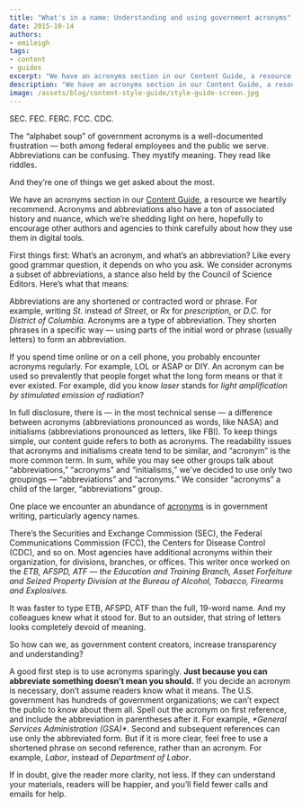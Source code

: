 ```yaml
---
title: "What's in a name: Understanding and using government acronyms"
date: 2015-10-14
authors:
- emileigh
tags:
- content
- guides
excerpt: "We have an acronyms section in our Content Guide, a resource we heartily recommend. Acronyms and abbreviations also have a ton of associated history and nuance, which we’re shedding light on here, hopefully to encourage other authors and agencies to think carefully about how they use them in digital tools."
description: "We have an acronyms section in our Content Guide, a resource we heartily recommend. Acronyms and abbreviations also have a ton of associated history and nuance, which we’re shedding light on here, hopefully to encourage other authors and agencies to think carefully about how they use them in digital tools."
image: /assets/blog/content-style-guide/style-guide-screen.jpg
---
```

SEC. FEC. FERC. FCC. CDC.

The “alphabet soup” of government acronyms is a well-documented frustration — both among federal employees and the public we serve. Abbreviations can be confusing. They mystify meaning. They read like riddles.

And they’re one of things we get asked about the most.

We have an acronyms section in our [Content Guide](https://pages.18f.gov/content-guide/acroynms-and-abbreviations/), a resource we heartily recommend. Acronyms and abbreviations also have a ton of associated history and nuance, which we’re shedding light on here, hopefully to encourage other authors and agencies to think carefully about how they use them in digital tools.

First things first: What’s an acronym, and what’s an abbreviation? Like every good grammar question, it depends on who you ask. We consider acronyms a subset of abbreviations, a stance also held by the Council of Science Editors. Here’s what that means:

Abbreviations are any shortened or contracted word or phrase. For example, writing *St*. instead of *Street*, or *Rx* for *prescription*, or *D.C.* for *District of Columbia*. Acronyms are a type of abbreviation. They shorten phrases in a specific way — using parts of the initial word or phrase (usually letters) to form an abbreviation.

If you spend time online or on a cell phone, you probably encounter acronyms regularly. For example, LOL or ASAP or DIY. An acronym can be used so prevalently that people forget what the long form means or that it ever existed. For example, did you know *laser* stands for *light amplification by stimulated emission of radiation*?

In full disclosure, there is — in the most technical sense — a difference between acronyms (abbreviations pronounced as words, like NASA) and initialisms (abbreviations pronounced as letters, like FBI). To keep things simple, our content guide refers to both as acronyms. The readability issues that acronyms and initialisms create tend to be similar, and “acronym” is the more common term. In sum, while you may see other groups talk about “abbreviations,” “acronyms” and “initialisms,” we’ve decided to use only two groupings — “abbreviations” and “acronyms.” We consider “acronyms” a child of the larger, “abbreviations” group.

One place we encounter an abundance of [acronyms](https://github.com/unitedstates/acronym) is in government writing, particularly agency names.

There’s the Securities and Exchange Commission (SEC), the Federal Communications Commission (FCC), the Centers for Disease Control (CDC), and so on. Most agencies have additional acronyms within their organization, for divisions, branches, or offices. This writer once worked on the *ETB, AFSPD, ATF — the Education and Training Branch, Asset Forfeiture and Seized Property Division at the Bureau of Alcohol, Tobacco, Firearms and Explosives.*

It was faster to type ETB, AFSPD, ATF than the full, 19-word name. And my colleagues knew what it stood for. But to an outsider, that string of letters looks completely devoid of meaning.

So how can we, as government content creators, increase transparency and understanding?

A good first step is to use acronyms sparingly. **Just because you can abbreviate something doesn’t mean you should.** If you decide an acronym is necessary, don’t assume readers know what it means. The U.S. government has hundreds of government organizations; we can’t expect the public to know about them all. Spell out the acronym on first reference, and include the abbreviation in parentheses after it. For example, *\*General Services Administration (GSA)\**. Second and subsequent references can use only the abbreviated form. But if it is more clear, feel free to use a shortened phrase on second reference, rather than an acronym. For example, *Labor*, instead of *Department of Labor*.

If in doubt, give the reader more clarity, not less. If they can understand your materials, readers will be happier, and you’ll field fewer calls and emails for help.
